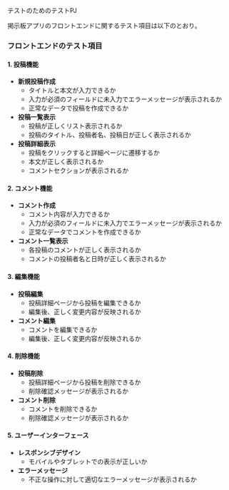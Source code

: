 テストのためのテストPJ

掲示板アプリのフロントエンドに関するテスト項目は以下のとおり。

### フロントエンドのテスト項目

#### 1. 投稿機能

- **新規投稿作成**
  - タイトルと本文が入力できるか
  - 入力が必須のフィールドに未入力でエラーメッセージが表示されるか
  - 正常なデータで投稿を作成できるか
- **投稿一覧表示**
  - 投稿が正しくリスト表示されるか
  - 投稿のタイトル、投稿者名、投稿日が正しく表示されるか
- **投稿詳細表示**
  - 投稿をクリックすると詳細ページに遷移するか
  - 本文が正しく表示されるか
  - コメントセクションが表示されるか

#### 2. コメント機能

- **コメント作成**
  - コメント内容が入力できるか
  - 入力が必須のフィールドに未入力でエラーメッセージが表示されるか
  - 正常なデータでコメントを作成できるか
- **コメント一覧表示**
  - 各投稿のコメントが正しく表示されるか
  - コメントの投稿者名と日時が正しく表示されるか

#### 3. 編集機能

- **投稿編集**
  - 投稿詳細ページから投稿を編集できるか
  - 編集後、正しく変更内容が反映されるか
- **コメント編集**
  - コメントを編集できるか
  - 編集後、正しく変更内容が反映されるか

#### 4. 削除機能

- **投稿削除**
  - 投稿詳細ページから投稿を削除できるか
  - 削除確認メッセージが表示されるか
- **コメント削除**
  - コメントを削除できるか
  - 削除確認メッセージが表示されるか

#### 5. ユーザーインターフェース

- **レスポンシブデザイン**
  - モバイルやタブレットでの表示が正しいか
- **エラーメッセージ**
  - 不正な操作に対して適切なエラーメッセージが表示されるか

